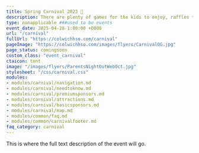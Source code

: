 ```yaml
---
title: Spring Carnival 2023 🎪
description: There are plenty of games for the kids to enjoy, raffles to be won, and money to be raised for CES.
type: nonapplicable ###used to be events
event_date: 2025-04-28 1:00:00 +0000
url: "/carnival"
fullUrl: "https://colwichhso.com/carnival"
pageImage: "https://colwichhso.com/images/flyers/CarnivalOG.jpg"
page_status: comingsoon
custom_class: "event_carnival"
ctaicon: tent
image: "/images/flyers/ParentsNightOutWebOct.jpg"
stylesheet: "/css/carnival.css"
modules:
- modules/carnival/navigation.md
- modules/carnival/needtoknow.md
- modules/carnival/premiumsponsors.md
- modules/carnival/attractions.md
- modules/carnival/basicsponsors.md
- modules/carnival/map.md
- modules/common/faq.md
- modules/common/carnivalfooter.md
faq_category: carnival
---
```

This is where the full text description of the event will go.